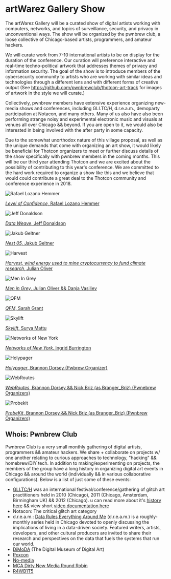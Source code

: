 # artWarez Gallery Show

The artWarez Gallery will be a curated show of digital artists working with computers, networks, and topics of surveillance, security, and privacy in unconventional ways. The show will be organized by the pwnbrew club, a loose collective of Chicago-based artists, programmers, and amateur hackers. 

We will curate work from 7-10 international artists to be on display for the duration of the conference. Our curation will preference interactive and real-time techno-political artwork that addresses themes of privacy and information security. The goal of the show is to introduce members of the cybersecurity community to artists who are working with similar ideas and technologies through a different lens and with different forms of creative output (See https://github.com/pwnbrewclub/thotcon-art-track for images of artwork in the style we will curate.)

Collectively, pwnbrew members have extensive experience organizing new-media shows and conferences, including GLI.TC/H, d.r.e.a.m., demoparty participation at Notacon, and many others. Many of us also have also been performing strange noisy and experimental electronic music and visuals at venues all over Chicago && beyond. If you are open to it, we would also be interested in being involved with the after party in some capacity.

Due to the somewhat unorthodox nature of this village proposal, as well as the unique demands that come with organizing an art show, it would likely be beneficial for Thotcon organizers to meet or further discuss details of the show specifically with pwnbrew members in the coming months. This will be our third year attending Thotcon and we are excited about the possibility of contributing to this year's conference. We are committed to the hard work required to organize a show like this and we believe that would could contribute a great deal to the Thotcon community and conference experience in 2018.

![Rafael Lozano Hemmer](images/rafael_lozano_hemmer.jpg)

[_Level of Confidence_, Rafael Lozano Hemmer](http://www.lozano-hemmer.com/level_of_confidence.php)

![Jeff Donaldson](images/glitchaus.jpg)

[_Data Weave_, Jeff Donaldson](http://glitchaus.com)

![Jakub Geltner](images/Jakub_Geltner.jpg)

[_Nest 05_, Jakub Geltner](https://creators.vice.com/en_us/article/wnpzgy/a-flock-of-surveillance-cameras-nests-on-the-beach)

![Harvest](images/harvest.jpg)

[_Harvest, wind energy used to mine cryptocurrency to fund climate research_, Julian Oliver](https://julianoliver.com/output/harvest)

![Men In Grey](images/men-in-grey.jpg)

[_Men in Grey_, Julian Oliver && Danja Vasiliev](https://criticalengineering.org/projects/men-in-grey/)

![QFM](images/qfm.jpg)

[_QFM_, Sarah Grant](http://chootka.com/projects/)

![Skylift](images/skylift.png)

[_Skylift_, Surya Mattu](https://samatt.github.io/sky-lift/)

![Networks of New York](images/networks-of-new-york.jpg)

[_Networks of New York_, Ingrid Burrington](http://lifewinning.com/projects/networks-of-new-york/)

![Holypager](images/holypager.png)

[_Holypager_, Brannon Dorsey (Pwbrew Organizer)](https://github.com/chootka/radical-networks/issues/120)

![WebRoutes](images/webroutes.png)

[_WebRoutes_, Brannon Dorsey && Nick Briz (as Branger_Briz) (Pwnebrew Organizers)](https://github.com/brangerbriz/webroutes)

![Probekit](images/probekit.png)

[_ProbeKit_, Brannon Dorsey && Nick Briz (as Branger_Briz) (Pwnbrew Organizers)](http://probekit.brangerbriz.com)

## Whois: Pwnbrew Club

Pwnbrew Club is a very small monthly gathering of digital artists, programmers && amateur hackers. We share + collaborate on projects w/ one another relating to curious approaches to technology, "hacking" && homebrew/DIY tech. In addition to making/experimenting on projects, the members of the group have a long history in organizing digital art events in Chicago && around the world (individually && in various collaborative configurations). Below is a list of just some of these events:

- [GLI.TC/H](http://gli.tc/h) was an international festival/conference/gathering of glitch art practitioners held in 2010 (Chicago), 2011 (Chicago, Amsterdam, Birmingham UK) && 2012 (Chicago). u can read more about it's [history here](http://gli.tc/h/faq/) && view short [video documentation here](https://www.youtube.com/watch?v=4hBARzlmXTI&list=PL3228E09A837979FB)
- Notacon: The critical glitch art category
- d.r.e.a.m.: [Data Rules Everything Around Me](http://dataruleseverythingaroundme.net/) (d.r.e.a.m.) is a roughly-monthly series held in Chicago devoted to openly discussing the implications of living in a data-driven society. Featured writers, artists, developers, and other cultural producers are invited to share their research and perspectives on the data that fuels the systems that run our world.
- [DiMoDA](https://dimoda.art/) (The Digital Museum of Digital Art)
- [Poxcon](http://poxcon.net/)
- [No-media](http://no-media.tumblr.com/)
- [MCA Dirty New Media Round Robin](https://vimeo.com/53234697)
- [R4WB1T5](http://r4wb1t5.org/)
